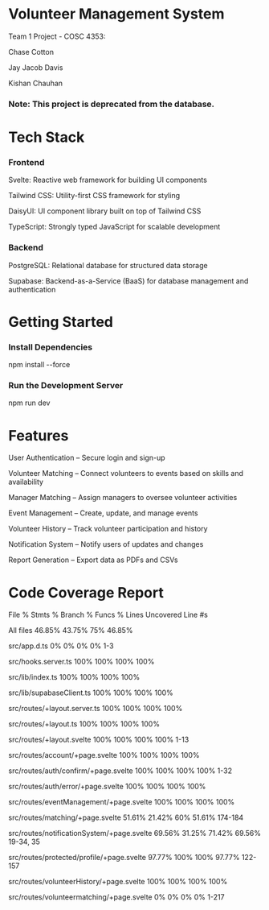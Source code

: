 # Volunteer Management System

Team 1 Project - COSC 4353:

Chase Cotton

Jay Jacob Davis

Kishan Chauhan

### Note: This project is deprecated from the database.

# Tech Stack

### Frontend

Svelte: Reactive web framework for building UI components

Tailwind CSS: Utility-first CSS framework for styling

DaisyUI: UI component library built on top of Tailwind CSS

TypeScript: Strongly typed JavaScript for scalable development

### Backend

PostgreSQL: Relational database for structured data storage

Supabase: Backend-as-a-Service (BaaS) for database management and authentication

# Getting Started

### Install Dependencies

npm install --force

### Run the Development Server

npm run dev

# Features

User Authentication – Secure login and sign-up

Volunteer Matching – Connect volunteers to events based on skills and availability

Manager Matching – Assign managers to oversee volunteer activities

Event Management – Create, update, and manage events

Volunteer History – Track volunteer participation and history

Notification System – Notify users of updates and changes

Report Generation – Export data as PDFs and CSVs

# Code Coverage Report

File	% Stmts	% Branch	% Funcs	% Lines	Uncovered Line #s

All files	46.85%	43.75%	75%	46.85%	

src/app.d.ts	0%	0%	0%	0%	1-3

src/hooks.server.ts	100%	100%	100%	100%	

src/lib/index.ts	100%	100%	100%	100%	

src/lib/supabaseClient.ts	100%	100%	100%	100%	

src/routes/+layout.server.ts	100%	100%	100%	100%	

src/routes/+layout.ts	100%	100%	100%	100%	

src/routes/+layout.svelte	100%	100%	100%	100%	1-13

src/routes/account/+page.svelte	100%	100%	100%	100%	

src/routes/auth/confirm/+page.svelte	100%	100%	100%	100%	1-32

src/routes/auth/error/+page.svelte	100%	100%	100%	100%	

src/routes/eventManagement/+page.svelte	100%	100%	100%	100%	

src/routes/matching/+page.svelte	51.61%	21.42%	60%	51.61%	174-184

src/routes/notificationSystem/+page.svelte	69.56%	31.25%	71.42%	69.56%	19-34, 35

src/routes/protected/profile/+page.svelte	97.77%	100%	100%	97.77%	122-157

src/routes/volunteerHistory/+page.svelte	100%	100%	100%	100%	

src/routes/volunteermatching/+page.svelte	0%	0%	0%	0%	1-217
